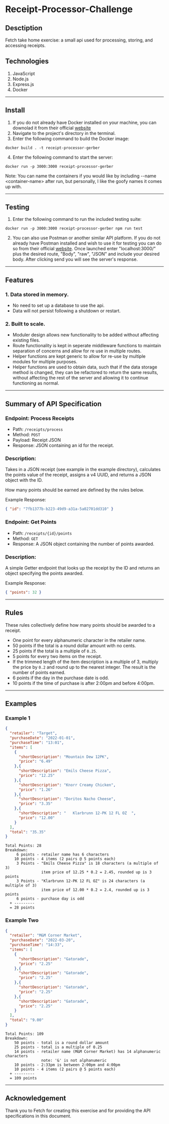 # Receipt-Processor-Challenge
## **Desctiption**

Fetch take home exercise: a small api used for processing, storing, and accessing receipts.

## **Technologies**
1. JavaScript
2. Node.js 
3. Express.js
4. Docker
---
## **Install**
1. If you do not already have Docker installed on your machine, you can downolad it from their official [website](https://www.docker.com/get-started/)
2. Navigate to the project's directory in the terminal.
3. Enter the following command to build the Docker image:
```
docker build . -t receipt-processor-gerber
```
4. Enter the following command to start the server:
```
docker run -p 3000:3000 receipt-processor-gerber
```
Note: You can name the containers if you would like by including --name \<container-name> after run, but personally, I like the goofy names it comes up with.

---
## **Testing**
1. Enter the following command to run the included testing suite:
```
docker run -p 3000:3000 receipt-processor-gerber npm run test
```
2. You can also use Postman or another similar API platform. If you do not already have Postman installed and wish to use it for testing you can do so from their official [website](https://www.postman.com/). Once launched enter "localhost:3000/" plus the desired route, "Body", "raw", "JSON" and include your desired body. After clicking send you will see the server's response.
---
## **Features**
### 1. Data stored in memory. 
* No need to set up a database to use the api.
* Data will not persist following a shutdown or restart.

### 2. Built to scale. 

* Moduler design allows new functionality to be added without affecting existing files.
* Route functionality is kept in seperate middleware functions to maintain separation of concerns and allow for re use in multiple routes.
* Helper functions are kept generic to allow for re-use by multiple modules for multiple purposes.
* Helper functions are used to obtain data, such that if the data storage method is changed, they can be refactored to return the same results, without affecting the rest of the server and allowing it to continue functioning as normal.

---
## **Summary of API Specification**
### Endpoint: Process Receipts

* Path: `/receipts/process`
* Method: `POST`
* Payload: Receipt JSON
* Response: JSON containing an id for the receipt.

### Description:

Takes in a JSON receipt (see example in the example directory), calculates the points value of the receipt, assigns a v4 UUID, and returns a JSON object with the ID.

How many points should be earned are defined by the rules below.

Example Response:
```json
{ "id": "7fb1377b-b223-49d9-a31a-5a02701dd310" }
```

### Endpoint: Get Points

* Path: `/receipts/{id}/points`
* Method: `GET`
* Response: A JSON object containing the number of points awarded.

### Description:
A simple Getter endpoint that looks up the receipt by the ID and returns an object specifying the points awarded.

Example Response:
```json
{ "points": 32 }
```
---
## **Rules**

These rules collectively define how many points should be awarded to a receipt.

* One point for every alphanumeric character in the retailer name.
* 50 points if the total is a round dollar amount with no cents.
* 25 points if the total is a multiple of `0.25`.
* 5 points for every two items on the receipt.
* If the trimmed length of the item description is a multiple of 3, multiply the price by `0.2` and round up to the nearest integer. The result is the number of points earned.
* 6 points if the day in the purchase date is odd.
* 10 points if the time of purchase is after 2:00pm and before 4:00pm.
---
## Examples
### Example 1
```json
{
  "retailer": "Target",
  "purchaseDate": "2022-01-01",
  "purchaseTime": "13:01",
  "items": [
    {
      "shortDescription": "Mountain Dew 12PK",
      "price": "6.49"
    },{
      "shortDescription": "Emils Cheese Pizza",
      "price": "12.25"
    },{
      "shortDescription": "Knorr Creamy Chicken",
      "price": "1.26"
    },{
      "shortDescription": "Doritos Nacho Cheese",
      "price": "3.35"
    },{
      "shortDescription": "   Klarbrunn 12-PK 12 FL OZ  ",
      "price": "12.00"
    }
  ],
  "total": "35.35"
}
```
```text
Total Points: 28
Breakdown:
     6 points - retailer name has 6 characters
    10 points - 4 items (2 pairs @ 5 points each)
     3 Points - "Emils Cheese Pizza" is 18 characters (a multiple of 3)
                item price of 12.25 * 0.2 = 2.45, rounded up is 3 points
     3 Points - "Klarbrunn 12-PK 12 FL OZ" is 24 characters (a multiple of 3)
                item price of 12.00 * 0.2 = 2.4, rounded up is 3 points
     6 points - purchase day is odd
  + ---------
  = 28 points
```

### Example Two
```json
{
  "retailer": "M&M Corner Market",
  "purchaseDate": "2022-03-20",
  "purchaseTime": "14:33",
  "items": [
    {
      "shortDescription": "Gatorade",
      "price": "2.25"
    },{
      "shortDescription": "Gatorade",
      "price": "2.25"
    },{
      "shortDescription": "Gatorade",
      "price": "2.25"
    },{
      "shortDescription": "Gatorade",
      "price": "2.25"
    }
  ],
  "total": "9.00"
}
```
```text
Total Points: 109
Breakdown:
    50 points - total is a round dollar amount
    25 points - total is a multiple of 0.25
    14 points - retailer name (M&M Corner Market) has 14 alphanumeric characters
                note: '&' is not alphanumeric
    10 points - 2:33pm is between 2:00pm and 4:00pm
    10 points - 4 items (2 pairs @ 5 points each)
  + ---------
  = 109 points
```
---
## **Acknowledgement**
Thank you to Fetch for creating this exercise and for providing the API specifications in this document.

